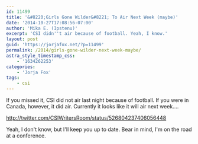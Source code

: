 ```yaml
---
id: 11499
title: '&#8220;Girls Gone Wilder&#8221; To Air Next Week (maybe)'
date: '2014-10-27T17:08:56-07:00'
author: 'Mika E. (Ipstenu)'
excerpt: 'CSI didn''t air because of football. Yeah, I know.'
layout: post
guid: 'https://jorjafox.net/?p=11499'
permalink: /2014/girls-gone-wilder-next-week-maybe/
astra_style_timestamp_css:
    - '1634262253'
categories:
    - 'Jorja Fox'
tags:
    - csi
---
```


If you missed it, CSI did not air last night because of football. If you were in Canada, however, it did air. Currently it looks like it will air next week....

http://twitter.com/CSIWritersRoom/status/526804237406056448

Yeah, I don't know, but I'll keep you up to date. Bear in mind, I'm on the road at a conference.